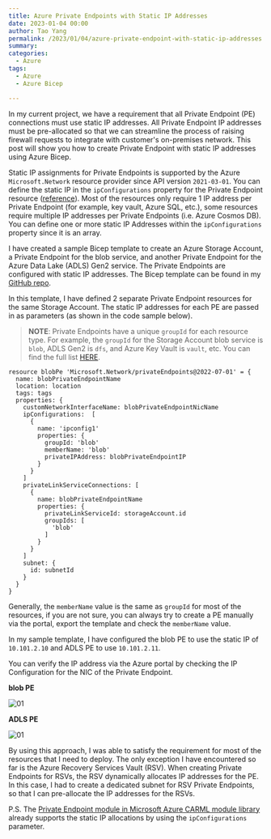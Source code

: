 ```yaml
---
title: Azure Private Endpoints with Static IP Addresses
date: 2023-01-04 00:00
author: Tao Yang
permalink: /2023/01/04/azure-private-endpoint-with-static-ip-addresses
summary:
categories:
  - Azure
tags:
  - Azure
  - Azure Bicep

---
```


In my current project, we have a requirement that all Private Endpoint (PE) connections must use static IP addresses. All Private Endpoint IP addresses must be pre-allocated so that we can streamline the process of raising firewall requests to integrate with customer's on-premises network. This post will show you how to create Private Endpoint with static IP addresses using Azure Bicep.

Static IP assignments for Private Endpoints is supported by the Azure `Microsoft.Network` resource provider since API version `2021-03-01`. You can define the static IP in the `ipConfigurations` property for the Private Endpoint resource ([reference](https://learn.microsoft.com/en-us/azure/templates/microsoft.network/privateendpoints?pivots=deployment-language-bicep#privateendpointipconfiguration)). Most of the resources only require 1 IP address per Private Endpoint (for example, key vault, Azure SQL, etc.), some resources require multiple IP addresses per Private Endpoints (i.e. Azure Cosmos DB). You can define one or more static IP Addresses within the `ipConfigurations` property since it is an array.

I have created a sample Bicep template to create an Azure Storage Account, a Private Endpoint for the blob service, and another Private Endpoint for the Azure Data Lake (ADLS) Gen2 service. The Private Endpoints are configured with static IP addresses. The Bicep template can be found in my [GitHub repo](https://github.com/tyconsulting/BlogPosts/tree/master/Azure-Bicep/private.endpoint.static.ip).

In this template, I have defined 2 separate Private Endpoint resources for the same Storage Account. The static IP addresses for each PE are passed in as parameters (as shown in the code sample below).

>**NOTE**: Private Endpoints have a unique `groupId` for each resource type. For example, the `groupId` for the Storage Account blob service is `blob`, ADLS Gen2 is `dfs`, and Azure Key Vault is `vault`, etc. You can find the full list [HERE](https://learn.microsoft.com/en-us/azure/private-link/private-endpoint-overview#private-link-resource).

```hcl
resource blobPe 'Microsoft.Network/privateEndpoints@2022-07-01' = {
  name: blobPrivateEndpointName
  location: location
  tags: tags
  properties: {
    customNetworkInterfaceName: blobPrivateEndpointNicName
    ipConfigurations:  [
      {
        name: 'ipconfig1'
        properties: {
          groupId: 'blob'
          memberName: 'blob'
          privateIPAddress: blobPrivateEndpointIP
        }
      }
    ]
    privateLinkServiceConnections: [
      {
        name: blobPrivateEndpointName
        properties: {
          privateLinkServiceId: storageAccount.id
          groupIds: [
            'blob'
          ]
        }
      }
    ]
    subnet: {
      id: subnetId
    }
  }
}
```

Generally, the `memberName` value is the same as `groupId` for most of the resources, if you are not sure, you can always try to create a PE manually via the portal, export the template and check the `memberName` value.

In my sample template, I have configured the blob PE to use the static IP of `10.101.2.10` and ADLS PE to use `10.101.2.11`.

You can verify the IP address via the Azure portal by checking the IP Configuration for the NIC of the Private Endpoint.

**blob PE**

![01](../../../../assets/images/2023/01/pe-static-ip-01.jpg)

**ADLS PE**

![01](../../../../assets/images/2023/01/pe-static-ip-02.jpg)

By using this approach, I was able to satisfy the requirement for most of the resources that I need to deploy. The only exception I have encountered so far is the Azure Recovery Services Vault (RSV). When creating Private Endpoints for RSVs, the RSV dynamically allocates IP addresses for the PE. In this case, I had to create a dedicated subnet for RSV Private Endpoints, so that I can pre-allocate the IP addresses for the RSVs.

P.S. The [Private Endpoint module in Microsoft Azure CARML module library](https://github.com/Azure/ResourceModules/blob/main/modules/Microsoft.Network/privateEndpoints/deploy.bicep) already supports the static IP allocations by using the `ipConfigurations` parameter.